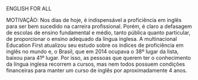 ENGLISH FOR ALL

MOTIVAÇÃO:  Nos dias de hoje, é indispensável a proficiência em inglês para ser bem sucedido na carreira profissional. Porém, é claro a defasagem de escolas de ensino fundamental e médio, tanto pública quanto particular, de proporcionar o ensino adequado da língua inglesa. A multinacional Education First atualizou seu estudo sobre os índices de proficiência em inglês no mundo e, o Brasil, que em 2014 ocupava o 38º lugar da lista, baixou para 41º lugar. 
Por isso, as pessoas que querem ter o conhecimento da língua inglesa recorrem a cursos, mas nem todos possuem condições financeiras para manter um curso de inglês por aproximadamente 4 anos.


